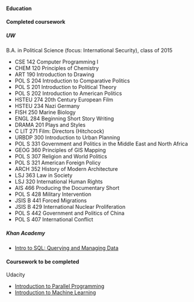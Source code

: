 #### Education

#### Completed coursework

##### UW
B.A. in Political Science (focus: International Security), class of 2015

* CSE 142    Computer Programming I
* CHEM 120   Principles of Chemistry
* ART 190    Introduction to Drawing
* POL S 204  Introduction to Comparative Politics
* POL S 201  Introduction to Political Theory
* POL S 202  Introduction to American Politics
* HSTEU 274  20th Century European Film
* HSTEU 234  Nazi Germany
* FISH 250   Marine Biology
* ENGL 284   Beginning Short Story Writing
* DRAMA 201  Plays and Styles
* C LIT 271  Film: Directors (Hitchcock)
* URBDP 300  Introduction to Urban Planning
* POL S 331  Government and Politics in the Middle East and North Africa
* GEOG 360   Principles of GIS Mapping
* POL S 307  Religion and World Politics
* POL S 321  American Foreign Policy
* ARCH 352   History of Modern Architecture
* LSJ 363    Law in Society
* LSJ 320    International Human Rights
* AIS 466    Producing the Documentary Short
* POL S 428  Military Intervention
* JSIS B 441 Forced Migrations
* JSIS B 429 International Nuclear Proliferation
* POL S 442  Government and Politics of China
* POL S 407  International Conflict

##### Khan Academy
* [Intro to SQL: Querying and Managing Data](https://www.khanacademy.org/computing/computer-programming/sql)

#### Coursework to be completed

Udacity
* [Introduction to Parallel Programming](https://www.udacity.com/course/intro-to-parallel-programming--cs344)
* [Introduction to Machine Learning](https://www.udacity.com/course/intro-to-machine-learning--ud120)

